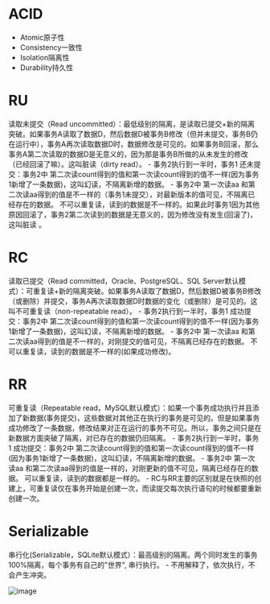 # ACID
- Atomic原子性
- Consistency一致性
- Isolation隔离性
- Durability持久性

# RU
读取未提交（Read uncommitted）：最低级别的隔离，是读取已提交+新的隔离突破。如果事务A读取了数据D，然后数据D被事务B修改（但并未提交，事务B仍在运行中），事务A再次读取数据D时，数据修改是可见的。如果事务B回滚，那么事务A第二次读取的数据D是无意义的，因为那是事务B所做的从未发生的修改（已经回滚了嘛）。这叫脏读（dirty read）。
	- 事务2执行到一半时，事务1 还未提交：事务2中 第二次读count得到的值和第一次读count得到的值不一样(因为事务1新增了一条数据)，这叫幻读，不隔离新增的数据。
	- 事务2中 第一次读aa 和第二次读aa得到的值是不一样的（事务1未提交），对最新版本的值可见，不隔离已经存在的数据。 不可以重复读，读到的数据是不一样的。如果此时事务1因为其他原因回滚了，事务2第二次读到的数据是无意义的，因为修改没有发生(回滚了)，这叫脏读 。

# RC
读取已提交（Read committed，Oracle、PostgreSQL、SQL Server默认模式）：可重复读+新的隔离突破。如果事务A读取了数据D，然后数据D被事务B修改（或删除）并提交，事务A再次读取数据D时数据的变化（或删除）是可见的。这叫不可重复读（non-repeatable read）。
	- 事务2执行到一半时，事务1 成功提交：事务2中 第二次读count得到的值和第一次读count得到的值不一样(因为事务1新增了一条数据)，这叫幻读，不隔离新增的数据。
	- 事务2中 第一次读aa 和第二次读aa得到的值是不一样的，对刚提交的值可见，不隔离已经存在的数据。 不可以重复读，读到的数据是不一样的(如果成功修改)。

# RR
可重复读（Repeatable read，MySQL默认模式）：如果一个事务成功执行并且添加了新数据(事务提交)，这些数据对其他正在执行的事务是可见的。但是如果事务成功修改了一条数据，修改结果对正在运行的事务不可见。所以，事务之间只是在新数据方面突破了隔离，对已存在的数据仍旧隔离。
	- 事务2执行到一半时，事务1 成功提交：事务2中 第二次读count得到的值和第一次读count得到的值不一样(因为事务1新增了一条数据)，这叫幻读，不隔离新增的数据。
	- 事务2中 第一次读aa 和第二次读aa得到的值是一样的，对刚更新的值不可见，隔离已经存在的数据。 可以重复读，读到的数据都是一样的。
    - RC与RR主要的区别就是在快照的创建上，可重复读仅在事务开始是创建一次，而读提交每次执行语句的时候都要重新创建一次。

# Serializable
串行化(Serializable，SQLite默认模式）：最高级别的隔离。两个同时发生的事务100%隔离，每个事务有自己的"世界", 串行执行。
	- 不用解释了，依次执行，不会产生冲突。

![image](https://user-images.githubusercontent.com/56379080/183254439-f2fb5ac1-f957-4e75-89e6-0391d9658e82.png)
